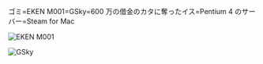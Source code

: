 ゴミ=EKEN M001=GSky=600 万の借金のカタに奪ったイス=Pentium 4 のサーバー=Steam for Mac

![EKEN M001](http://gyazo.com/54769140b7a008641e44e24f22462b9f.png)

![GSky](http://gyazo.com/9221f56ddafd3432a825f8c6ef2e73fe.png)

